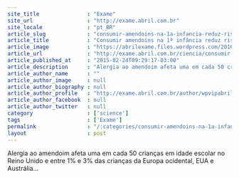 ```yaml
---
site_title               : "Exame"
site_url                 : "http://exame.abril.com.br"
site_locale              : "pt_BR"
article_slug             : "consumir-amendoins-na-1a-infancia-reduz-risco-de-alergia"
article_title            : "Consumir amendoins na 1ª infância reduz risco de alergia"
article_image            : "https://abrilexame.files.wordpress.com/2016/09/size_960_16_9_amendoim10.jpg?quality=70&strip=all&w=960"
article_url              : "http://exame.abril.com.br/ciencia/consumir-amendoins-na-1a-infancia-reduz-risco-de-alergia/"
article_published_at     : "2015-02-24T09:29:17-03:00"
article_description      : "Alergia ao amendoim afeta uma em cada 50 crianças em idade escolar no Reino Unido e entre 1% e 3% das crianças da Europa ocidental, EUA e Austrália..."
article_author_name      : ""
article_author_image     : null
article_author_biography : null
article_author_profile   : "http://exame.abril.com.br/author/wpvipabril/"
article_author_facebook  : null
article_author_twitter   : null
category                 : ['science']
tags                     : ['Exame']
permalink                : "/:categories/consumir-amendoins-na-1a-infancia-reduz-risco-de-alergia/"
layout                   : post
---
```


Alergia ao amendoim afeta uma em cada 50 crianças em idade escolar no Reino Unido e entre 1% e 3% das crianças da Europa ocidental, EUA e Austrália...
